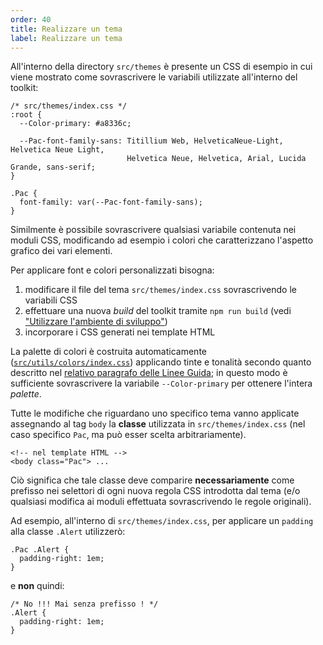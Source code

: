 ```yaml
---
order: 40
title: Realizzare un tema
label: Realizzare un tema
---
```


All'interno della directory `src/themes` è presente un CSS di esempio in cui viene mostrato come
sovrascrivere le variabili utilizzate all'interno del toolkit:

```
/* src/themes/index.css */
:root {
  --Color-primary: #a8336c;

  --Pac-font-family-sans: Titillium Web, HelveticaNeue-Light, Helvetica Neue Light,
                          Helvetica Neue, Helvetica, Arial, Lucida Grande, sans-serif;
}

.Pac {
  font-family: var(--Pac-font-family-sans);
}
```

Similmente è possibile sovrascrivere qualsiasi variabile contenuta nei moduli CSS,
modificando ad esempio i colori che caratterizzano l'aspetto grafico dei vari elementi.

Per applicare font e colori personalizzati bisogna:

1. modificare il file del tema `src/themes/index.css` sovrascrivendo le variabili CSS
2. effettuare una nuova *build* del toolkit tramite `npm run build` (vedi ["Utilizzare l'ambiente di sviluppo"](sviluppare))
3. incorporare i CSS generati nei template HTML

La palette di colori è costruita automaticamente ([`src/utils/colors/index.css`](https://github.com/italia-it/ita-web-toolkit/blob/master/src/utils/colors/index.css))
applicando tinte e tonalità secondo quanto descritto nel [relativo paragrafo delle Linee Guida](http://design.italia.it/linee-guida/colori/);
in questo modo è sufficiente sovrascrivere la variabile `--Color-primary` per ottenere l'intera *palette*.

Tutte le modifiche che riguardano uno specifico tema vanno applicate assegnando al tag `body`
la **classe** utilizzata in `src/themes/index.css` (nel caso specifico `Pac`, ma può esser scelta arbitrariamente).

```
<!-- nel template HTML -->
<body class="Pac"> ...
```

Ciò significa che tale classe deve comparire **necessariamente** come prefisso nei selettori
di ogni nuova regola CSS introdotta dal tema (e/o qualsiasi
modifica ai moduli effettuata sovrascrivendo le regole originali).

Ad esempio, all'interno di `src/themes/index.css`, per applicare un `padding` alla classe `.Alert` utilizzerò:

```
.Pac .Alert {
  padding-right: 1em;
}
```

e **non** quindi:

```
/* No !!! Mai senza prefisso ! */
.Alert {
  padding-right: 1em;
}
```
